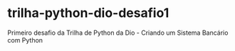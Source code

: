 # trilha-python-dio-desafio1
Primeiro desafio da Trilha de Python da Dio - Criando um Sistema Bancário com Python

